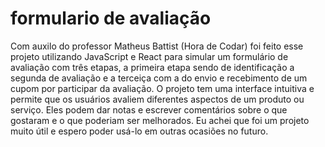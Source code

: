 # formulario de avaliação
Com auxilo do professor Matheus Battist (Hora de Codar) foi feito esse projeto utilizando JavaScript e React para simular um formulário de avaliação com três etapas, a primeira etapa sendo de identificação a segunda de avaliação e a terceiça com a do envio e recebimento de um cupom por participar da avaliação. O projeto tem uma interface intuitiva e permite que os usuários avaliem diferentes aspectos de um produto ou serviço. Eles podem dar notas e escrever comentários sobre o que gostaram e o que poderiam ser melhorados.  Eu achei que foi um projeto muito útil e espero poder usá-lo em outras ocasiões no futuro.
